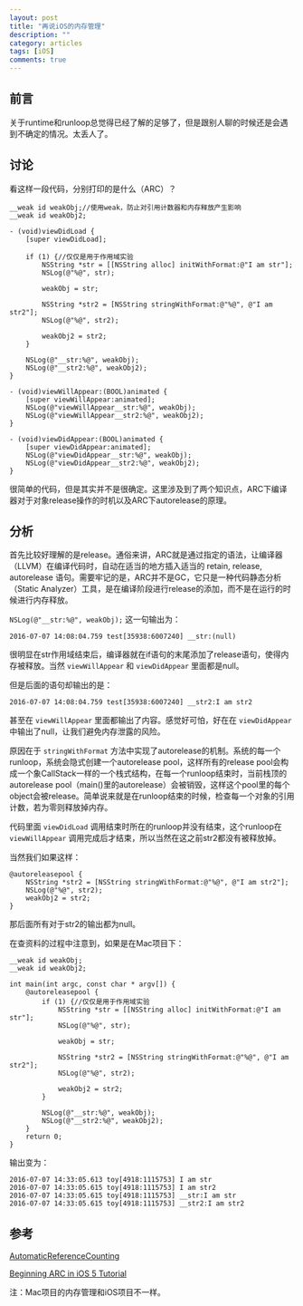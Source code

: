 ```yaml
---
layout: post
title: "再说iOS的内存管理"
description: ""
category: articles
tags: [iOS]
comments: true
---
```


## 前言

关于runtime和runloop总觉得已经了解的足够了，但是跟别人聊的时候还是会遇到不确定的情况。太丢人了。

## 讨论

看这样一段代码，分别打印的是什么（ARC）？

```objc
__weak id weakObj;//使用weak，防止对引用计数器和内存释放产生影响
__weak id weakObj2;

- (void)viewDidLoad {
    [super viewDidLoad];
    
    if (1) {//仅仅是用于作用域实验
        NSString *str = [[NSString alloc] initWithFormat:@"I am str"];
        NSLog(@"%@", str);
        
        weakObj = str;
        
        NSString *str2 = [NSString stringWithFormat:@"%@", @"I am str2"];
        NSLog(@"%@", str2);
        
        weakObj2 = str2;
    }
    
    NSLog(@"__str:%@", weakObj);
    NSLog(@"__str2:%@", weakObj2);
}

- (void)viewWillAppear:(BOOL)animated {
    [super viewWillAppear:animated];
    NSLog(@"viewWillAppear__str:%@", weakObj);
    NSLog(@"viewWillAppear__str2:%@", weakObj2);
}

- (void)viewDidAppear:(BOOL)animated {
    [super viewDidAppear:animated];
    NSLog(@"viewDidAppear__str:%@", weakObj);
    NSLog(@"viewDidAppear__str2:%@", weakObj2);
}
```

很简单的代码，但是其实并不是很确定。这里涉及到了两个知识点，ARC下编译器对于对象release操作的时机以及ARC下autorelease的原理。

## 分析

首先比较好理解的是release。通俗来讲，ARC就是通过指定的语法，让编译器（LLVM）在编译代码时，自动在适当的地方插入适当的 retain, release, autorelease 语句。需要牢记的是，ARC并不是GC，它只是一种代码静态分析（Static Analyzer）工具，是在编译阶段进行release的添加，而不是在运行的时候进行内存释放。

`NSLog(@"__str:%@", weakObj);` 这一句输出为：

```objc
2016-07-07 14:08:04.759 test[35938:6007240] __str:(null)
```

很明显在str作用域结束后，编译器就在if语句的末尾添加了release语句，使得内存被释放。当然 `viewWillAppear` 和 `viewDidAppear` 里面都是null。

但是后面的语句却输出的是：

```objc
2016-07-07 14:08:04.759 test[35938:6007240] __str2:I am str2
```

甚至在 `viewWillAppear` 里面都输出了内容。感觉好可怕，好在在 `viewDidAppear` 中输出了null，让我们避免内存泄露的风险。

原因在于 `stringWithFormat` 方法中实现了autorelease的机制。系统的每一个runloop，系统会隐式创建一个autorelease pool，这样所有的release pool会构成一个象CallStack一样的一个栈式结构，在每一个runloop结束时，当前栈顶的 autorelease pool（main()里的autorelease）会被销毁，这样这个pool里的每个object会被release。简单说来就是在runloop结束的时候，检查每一个对象的引用计数，若为零则释放掉内存。

代码里面 `viewDidLoad` 调用结束时所在的runloop并没有结束，这个runloop在 `viewWillAppear` 调用完成后才结束，所以当然在这之前str2都没有被释放掉。

当然我们如果这样：

```objc
@autoreleasepool {
    NSString *str2 = [NSString stringWithFormat:@"%@", @"I am str2"];
    NSLog(@"%@", str2);
    weakObj2 = str2;
}
```

那后面所有对于str2的输出都为null。

在查资料的过程中注意到，如果是在Mac项目下：

```objc
__weak id weakObj;
__weak id weakObj2;

int main(int argc, const char * argv[]) {
    @autoreleasepool {
        if (1) {//仅仅是用于作用域实验
            NSString *str = [[NSString alloc] initWithFormat:@"I am str"];
            NSLog(@"%@", str);
            
            weakObj = str;
            
            NSString *str2 = [NSString stringWithFormat:@"%@", @"I am str2"];
            NSLog(@"%@", str2);
            
            weakObj2 = str2;
        }
        
        NSLog(@"__str:%@", weakObj);
        NSLog(@"__str2:%@", weakObj2);
    }
    return 0;
}
```

输出变为：

```objc
2016-07-07 14:33:05.613 toy[4918:1115753] I am str
2016-07-07 14:33:05.615 toy[4918:1115753] I am str2
2016-07-07 14:33:05.615 toy[4918:1115753] __str:I am str
2016-07-07 14:33:05.615 toy[4918:1115753] __str2:I am str2
```

## 参考

[AutomaticReferenceCounting](http://clang.llvm.org/docs/AutomaticReferenceCounting.html#ownership-inference)

[Beginning ARC in iOS 5 Tutorial](https://www.raywenderlich.com/5677/beginning-arc-in-ios-5-part-1)

[]()

注：Mac项目的内存管理和iOS项目不一样。




